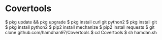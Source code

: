# Covertools
$ pkg update &amp;&amp; pkg upgrade   $ pkg install curl git python2   $ pkg install git   $ pkg install python2   $ pip2 install mechanize   $ pip2 install requests  $ git clone github.com/hamdhan97/Covertools  $ cd Covertools  $ sh hamdan.sh
